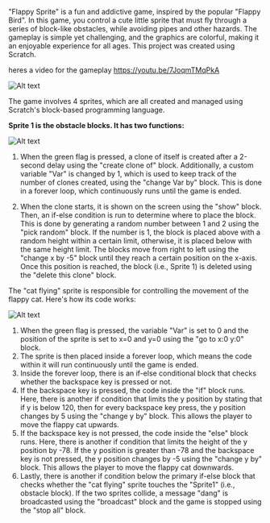 "Flappy Sprite" is a fun and addictive game, inspired by the popular "Flappy Bird". In this game, you control a cute little sprite that must fly through a series of block-like obstacles, while avoiding pipes and other hazards. The gameplay is simple yet challenging, and the graphics are colorful, making it an enjoyable experience for all ages.
This project was created using Scratch.

heres a video for the gameplay
https://youtu.be/7JoqmTMqPkA

![Alt text](https://i.imgur.com/FVit6XG.gif)

The game involves 4 sprites, which are all created and managed using Scratch's block-based programming language.

**Sprite 1 is the obstacle blocks. It has two functions:**

![Alt text](https://imgtr.ee/images/2023/05/04/aaNUR.png)

1. When the green flag is pressed, a clone of itself is created after a 2-second delay using the "create clone of" block. Additionally, a custom variable "Var" is changed by 1, which is used to keep track of the number of clones created, using the "change Var by" block. This is done in a forever loop, which continuously runs until the game is ended.

2. When the clone starts, it is shown on the screen using the "show" block. Then, an if-else condition is run to determine where to place the block. This is done by generating a random number between 1 and 2 using the "pick random" block. If the number is 1, the block is placed above with a random height within a certain limit, otherwise, it is placed below with the same height limit. The blocks move from right to left using the "change x by -5" block until they reach a certain position on the x-axis. Once this position is reached, the block (i.e., Sprite 1) is deleted using the "delete this clone" block.




The "cat flying" sprite is responsible for controlling the movement of the flappy cat. Here's how its code works:

![Alt text](https://imgtr.ee/images/2023/05/04/aa5eb.png)

1. When the green flag is pressed, the variable "Var" is set to 0 and the position of the sprite is set to x=0 and y=0 using the "go to x:0 y:0" block.
2. The sprite is then placed inside a forever loop, which means the code within it will run continuously until the game is ended.
3. Inside the forever loop, there is an if-else conditional block that checks whether the backspace key is pressed or not.
4. If the backspace key is pressed, the code inside the "if" block runs. Here, there is another if condition that limits the y position by stating that if y is below 120, then for every backspace key press, the y position changes by 5 using the "change y by" block. This allows the player to move the flappy cat upwards.
5. If the backspace key is not pressed, the code inside the "else" block runs. Here, there is another if condition that limits the height of the y position by -78. If the y position is greater than -78 and the backspace key is not pressed, the y position changes by -5 using the "change y by" block. This allows the player to move the flappy cat downwards.
6. Lastly, there is another if condition below the primary if-else block that checks whether the "cat flying" sprite touches the "Sprite1" (i.e., obstacle block). If the two sprites collide, a message "dang" is broadcasted using the "broadcast" block and the game is stopped using the "stop all" block.

